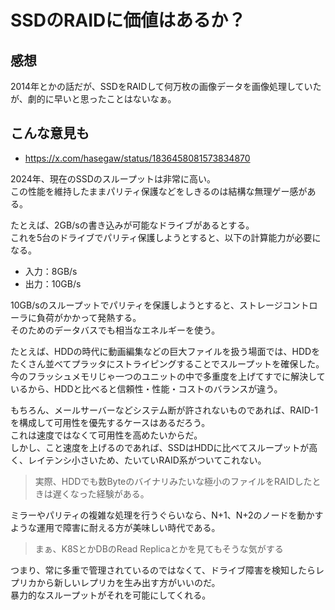 # SSDのRAIDに価値はあるか？

## 感想

2014年とかの話だが、SSDをRAIDして何万枚の画像データを画像処理していたが、劇的に早いと思ったことはないなぁ。

## こんな意見も

- <https://x.com/hasegaw/status/1836458081573834870>

2024年、現在のSSDのスループットは非常に高い。  
この性能を維持したままパリティ保護などをしきるのは結構な無理ゲー感がある。

たとえば、2GB/sの書き込みが可能なドライブがあるとする。  
これを5台のドライブでパリティ保護しようとすると、以下の計算能力が必要になる。

- 入力：8GB/s
- 出力：10GB/s

10GB/sのスループットでパリティを保護しようとすると、ストレージコントローラに負荷がかかって発熱する。  
そのためのデータバスでも相当なエネルギーを使う。

たとえば、HDDの時代に動画編集などの巨大ファイルを扱う場面では、HDDをたくさん並べてプラッタにストライピングすることでスループットを確保した。  
今のフラッシュメモリじゃ一つのユニットの中で多重度を上げてすでに解決しているから、HDDと比べると信頼性・性能・コストのバランスが違う。

もちろん、メールサーバーなどシステム断が許されないものであれば、RAID-1を構成して可用性を優先するケースはあるだろう。  
これは速度ではなくて可用性を高めたいからだ。  
しかし、こと速度を上げるのであれば、SSDはHDDに比べてスループットが高く、レイテンシ小さいため、たいていRAID系がついてこれない。

> 実際、HDDでも数Byteのバイナリみたいな極小のファイルをRAIDしたときは遅くなった経験がある。

ミラーやパリティの複雑な処理を行うぐらいなら、N+1、N+2のノードを動かすような運用で障害に耐える方が美味しい時代である。

> まぁ、K8SとかDBのRead Replicaとかを見てもそうな気がする

つまり、常に多重で管理されているのではなくて、ドライブ障害を検知したらレプリカから新しいレプリカを生み出す方がいいのだ。  
暴力的なスループットがそれを可能にしてくれる。
